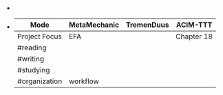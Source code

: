 -
- |Mode|MetaMechanic|TremenDuus|ACIM-TTT|
  |--|--|--|--|
  |Project Focus|EFA||Chapter 18|
  |#reading||||
  |#writing||||
  |#studying||||
  |#organization|workflow|||